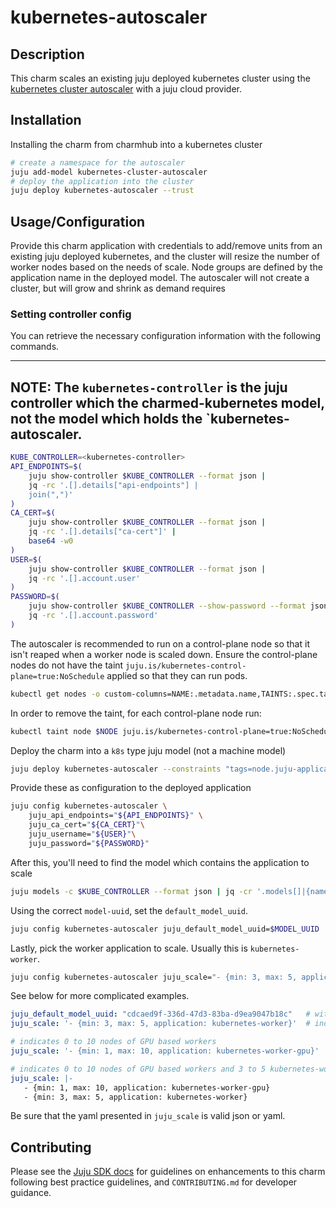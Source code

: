 # kubernetes-autoscaler

## Description
This charm scales an existing juju deployed kubernetes cluster using the 
[kubernetes cluster autoscaler][kubernetes-auto-scaler] with a juju cloud provider.

## Installation
Installing the charm from charmhub into a kubernetes cluster
```bash
# create a namespace for the autoscaler
juju add-model kubernetes-cluster-autoscaler
# deploy the application into the cluster
juju deploy kubernetes-autoscaler --trust 
```

## Usage/Configuration
Provide this charm application with credentials to add/remove units from 
an existing juju deployed kubernetes, and the cluster will resize the number
of worker nodes based on the needs of scale. Node groups are defined by
the application name in the deployed model. The autoscaler will not create a cluster, 
but will grow and shrink as demand requires

### Setting controller config
You can retrieve the necessary configuration information with the following commands.

---
**NOTE:**
The `kubernetes-controller` is the juju controller which the charmed-kubernetes model, 
not the model which holds the `kubernetes-autoscaler.
---

```bash
KUBE_CONTROLLER=<kubernetes-controller>
API_ENDPOINTS=$(
    juju show-controller $KUBE_CONTROLLER --format json |
    jq -rc '.[].details["api-endpoints"] |
    join(",")'
)
CA_CERT=$(
    juju show-controller $KUBE_CONTROLLER --format json |
    jq -rc '.[].details["ca-cert"]' |
    base64 -w0
)
USER=$(
    juju show-controller $KUBE_CONTROLLER --format json |
    jq -rc '.[].account.user'
)
PASSWORD=$(
    juju show-controller $KUBE_CONTROLLER --show-password --format json |
    jq -rc '.[].account.password'
)
```

The autoscaler is recommended to run on a control-plane node so that it isn't reaped when a worker node is scaled
down. Ensure the control-plane nodes do not have the taint `juju.is/kubernetes-control-plane=true:NoSchedule` applied
so that they can run pods.
```bash
kubectl get nodes -o custom-columns=NAME:.metadata.name,TAINTS:.spec.taints --no-headers 
```

In order to remove the taint, for each control-plane node run:
```bash
kubectl taint node $NODE juju.is/kubernetes-control-plane=true:NoSchedule- 
```

Deploy the charm into a `k8s` type juju model (not a machine model)
```bash
juju deploy kubernetes-autoscaler --constraints "tags=node.juju-application=kubernetes-control-plane"
```

Provide these as configuration to the deployed application
```bash
juju config kubernetes-autoscaler \
    juju_api_endpoints="${API_ENDPOINTS}" \
    juju_ca_cert="${CA_CERT}"\
    juju_username="${USER}"\
    juju_password="${PASSWORD}"
```

After this, you'll need to find the model which contains the application to scale
```bash
juju models -c $KUBE_CONTROLLER --format json | jq -cr '.models[]|{name,"model-uuid"}'
```

Using the correct `model-uuid`, set the `default_model_uuid`.

```bash
juju config kubernetes-autoscaler juju_default_model_uuid=$MODEL_UUID
```

Lastly, pick the worker application to scale. Usually this is `kubernetes-worker`.

```bash
juju config kubernetes-autoscaler juju_scale="- {min: 3, max: 5, application: kubernetes-worker}"
```

See below for more complicated examples.

```yaml
juju_default_model_uuid: "cdcaed9f-336d-47d3-83ba-d9ea9047b18c"   # within this juju model
juju_scale: '- {min: 3, max: 5, application: kubernetes-worker}'  # indicates 3 to 5 kubernetes-worker nodes
```

```yaml
# indicates 0 to 10 nodes of GPU based workers
juju_scale: '- {min: 1, max: 10, application: kubernetes-worker-gpu}'
```

```yaml
# indicates 0 to 10 nodes of GPU based workers and 3 to 5 kubernetes-worker nodes
juju_scale: |-
   - {min: 1, max: 10, application: kubernetes-worker-gpu}
   - {min: 3, max: 5, application: kubernetes-worker}
```

Be sure that the yaml presented in `juju_scale` is valid json or yaml.

## Contributing

Please see the [Juju SDK docs](https://juju.is/docs/sdk) for guidelines
on enhancements to this charm following best practice guidelines, and
`CONTRIBUTING.md` for developer guidance.

[Links]: <>
[kubernetes-auto-scaler]: https://github.com/kubernetes/autoscaler/tree/master/cluster-autoscaler "upstream docs"
